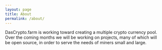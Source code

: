 ```yaml
---
layout: page
title: About
permalink: /about/
---
```


DasCrypto.farm is working toward creating a multiple crypto currency pool. Over
the coming months we will be working on projects, many of which will be open
source, in order to serve the needs of miners small and large.
